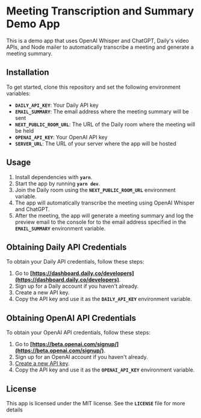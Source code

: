 # **Meeting Transcription and Summary Demo App**

This is a demo app that uses OpenAI Whisper and ChatGPT, Daily's video APIs, and Node mailer to automatically transcribe a meeting and generate a meeting summary.

## **Installation**

To get started, clone this repository and set the following environment variables:

- **`DAILY_API_KEY`**: Your Daily API key
- **`EMAIL_SUMMARY`**: The email address where the meeting summary will be sent
- **`NEXT_PUBLIC_ROOM_URL`**: The URL of the Daily room where the meeting will be held
- **`OPENAI_API_KEY`**: Your OpenAI API key
- **`SERVER_URL`**: The URL of your server where the app will be hosted

## **Usage**

1. Install dependencies with **`yarn`**.
2. Start the app by running **`yarn dev`**.
3. Join the Daily room using the **`NEXT_PUBLIC_ROOM_URL`** environment variable.
4. The app will automatically transcribe the meeting using OpenAI Whisper and ChatGPT.
5. After the meeting, the app will generate a meeting summary and log the preview email to the console for to the email address specified in the **`EMAIL_SUMMARY`** environment variable.

## **Obtaining Daily API Credentials**

To obtain your Daily API credentials, follow these steps:

1. Go to **[https://dashboard.daily.co/developers](https://dashboard.daily.co/developers)**.
2. Sign up for a Daily account if you haven't already.
3. Create a new API key.
4. Copy the API key and use it as the **`DAILY_API_KEY`** environment variable.

## **Obtaining OpenAI API Credentials**

To obtain your OpenAI API credentials, follow these steps:

1. Go to **[https://beta.openai.com/signup/](https://beta.openai.com/signup/)**.
2. Sign up for an OpenAI account if you haven't already.
3. [Create a new API key](https://platform.openai.com/account/api-keys).
4. Copy the API key and use it as the **`OPENAI_API_KEY`** environment variable.

## **License**

This app is licensed under the MIT license. See the **`LICENSE`** file for more details

